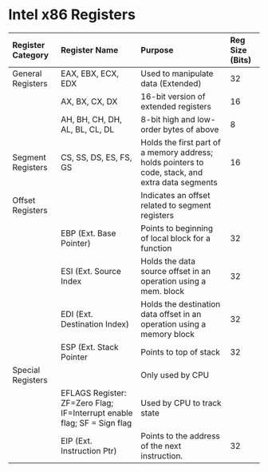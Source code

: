 # Intel x86 Registers

| Register Category | Register Name | Purpose | Reg Size \(Bits\) |
| :--- | :--- | :--- | :--- |
| General Registers | EAX, EBX, ECX, EDX | Used to manipulate data \(Extended\) | 32 |
|  | AX, BX, CX, DX | 16-bit version of extended registers | 16 |
|  | AH, BH, CH, DH, AL, BL, CL, DL | 8-bit high and low-order bytes of above | 8 |
| Segment Registers | CS, SS, DS, ES, FS, GS | Holds the first part of a memory address; holds pointers to code, stack, and extra data segments | 16 |
| Offset Registers |  | Indicates an offset related to segment registers |  |
|  | EBP \(Ext. Base Pointer\) | Points to beginning of local block for a function | 32 |
|  | ESI \(Ext. Source Index | Holds the data source offset in an operation using a mem. block | 32 |
|  | EDI \(Ext. Destination Index\) | Holds the destination data offset in an operation using a memory block | 32 |
|  | ESP \(Ext. Stack Pointer | Points to top of stack | 32 |
| Special Registers |  | Only used by CPU |  |
|  | EFLAGS Register: ZF=Zero Flag; IF=Interrupt enable flag; SF = Sign flag | Used by CPU to track state |  |
|  | EIP \(Ext. Instruction Ptr\) | Points to the address of the next instruction. | 32 |



# 



